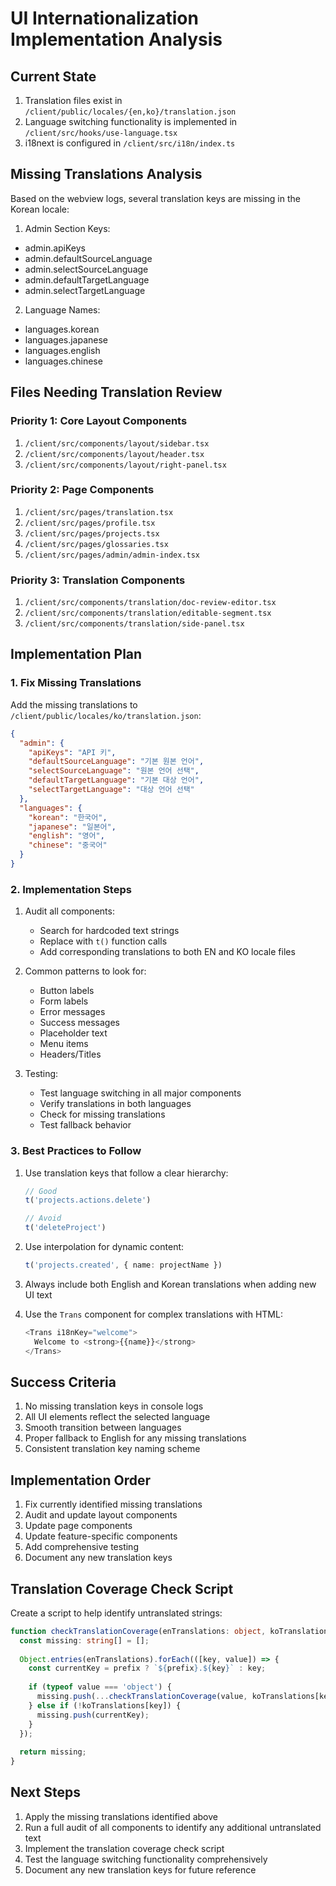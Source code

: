 
# UI Internationalization Implementation Analysis

## Current State
1. Translation files exist in `/client/public/locales/{en,ko}/translation.json`
2. Language switching functionality is implemented in `/client/src/hooks/use-language.tsx`
3. i18next is configured in `/client/src/i18n/index.ts`

## Missing Translations Analysis
Based on the webview logs, several translation keys are missing in the Korean locale:

1. Admin Section Keys:
- admin.apiKeys
- admin.defaultSourceLanguage
- admin.selectSourceLanguage
- admin.defaultTargetLanguage
- admin.selectTargetLanguage

2. Language Names:
- languages.korean
- languages.japanese
- languages.english
- languages.chinese

## Files Needing Translation Review

### Priority 1: Core Layout Components
1. `/client/src/components/layout/sidebar.tsx`
2. `/client/src/components/layout/header.tsx`
3. `/client/src/components/layout/right-panel.tsx`

### Priority 2: Page Components
1. `/client/src/pages/translation.tsx`
2. `/client/src/pages/profile.tsx`
3. `/client/src/pages/projects.tsx`
4. `/client/src/pages/glossaries.tsx`
5. `/client/src/pages/admin/admin-index.tsx`

### Priority 3: Translation Components
1. `/client/src/components/translation/doc-review-editor.tsx`
2. `/client/src/components/translation/editable-segment.tsx`
3. `/client/src/components/translation/side-panel.tsx`

## Implementation Plan

### 1. Fix Missing Translations

Add the missing translations to `/client/public/locales/ko/translation.json`:

```json
{
  "admin": {
    "apiKeys": "API 키",
    "defaultSourceLanguage": "기본 원본 언어",
    "selectSourceLanguage": "원본 언어 선택",
    "defaultTargetLanguage": "기본 대상 언어",
    "selectTargetLanguage": "대상 언어 선택"
  },
  "languages": {
    "korean": "한국어",
    "japanese": "일본어",
    "english": "영어",
    "chinese": "중국어"
  }
}
```

### 2. Implementation Steps

1. Audit all components:
   - Search for hardcoded text strings
   - Replace with `t()` function calls
   - Add corresponding translations to both EN and KO locale files

2. Common patterns to look for:
   - Button labels
   - Form labels
   - Error messages
   - Success messages
   - Placeholder text
   - Menu items
   - Headers/Titles

3. Testing:
   - Test language switching in all major components
   - Verify translations in both languages
   - Check for missing translations
   - Test fallback behavior

### 3. Best Practices to Follow

1. Use translation keys that follow a clear hierarchy:
   ```typescript
   // Good
   t('projects.actions.delete')
   
   // Avoid
   t('deleteProject')
   ```

2. Use interpolation for dynamic content:
   ```typescript
   t('projects.created', { name: projectName })
   ```

3. Always include both English and Korean translations when adding new UI text

4. Use the `Trans` component for complex translations with HTML:
   ```typescript
   <Trans i18nKey="welcome">
     Welcome to <strong>{{name}}</strong>
   </Trans>
   ```

## Success Criteria

1. No missing translation keys in console logs
2. All UI elements reflect the selected language
3. Smooth transition between languages
4. Proper fallback to English for any missing translations
5. Consistent translation key naming scheme

## Implementation Order

1. Fix currently identified missing translations
2. Audit and update layout components
3. Update page components
4. Update feature-specific components
5. Add comprehensive testing
6. Document any new translation keys

## Translation Coverage Check Script

Create a script to help identify untranslated strings:

```typescript
function checkTranslationCoverage(enTranslations: object, koTranslations: object, prefix = '') {
  const missing: string[] = [];
  
  Object.entries(enTranslations).forEach(([key, value]) => {
    const currentKey = prefix ? `${prefix}.${key}` : key;
    
    if (typeof value === 'object') {
      missing.push(...checkTranslationCoverage(value, koTranslations[key] || {}, currentKey));
    } else if (!koTranslations[key]) {
      missing.push(currentKey);
    }
  });
  
  return missing;
}
```

## Next Steps

1. Apply the missing translations identified above
2. Run a full audit of all components to identify any additional untranslated text
3. Implement the translation coverage check script
4. Test the language switching functionality comprehensively
5. Document any new translation keys for future reference
